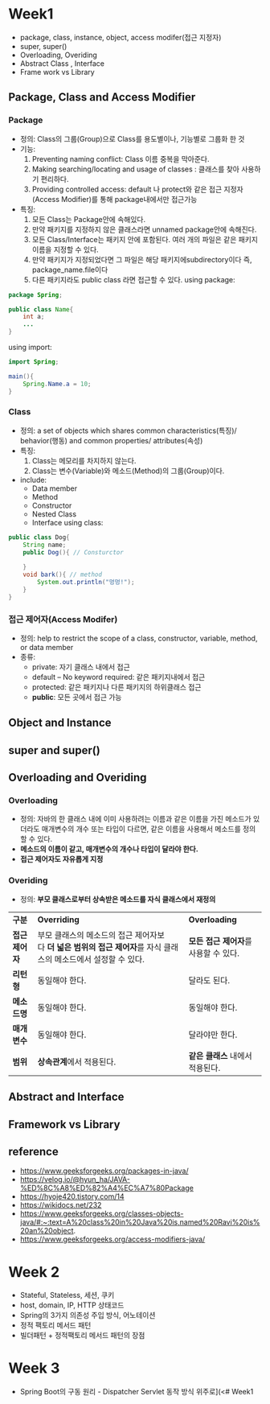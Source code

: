 # Week1

- package, class, instance, object, access modifer(접근 지정자)
- super, super()
- Overloading, Overiding
- Abstract Class , Interface
- Frame work vs Library

## Package, Class and Access Modifier
### Package 
- 정의: Class의 그룹(Group)으로 Class를 용도별이나, 기능별로 그룹화 한 것
- 기능:
	1. Preventing naming conflict:  Class 이름 중복을 막아준다.
	2. Making searching/locating and usage of classes : 클래스를 찾아 사용하기 편리하다.
	3. Providing controlled access: default 나 protect와 같은 접근 지정자(Access Modifier)를 통해 package내에서만 접근가능
- 특징:
	1. 모든 Class는 Package안에 속해있다.
	2. 만약 패키지를 지정하지 않은 클래스라면 unnamed package안에 속해진다. 
	3. 모든 Class/Interface는 패키지 안에 포함된다. 여러 개의 파일은 같은 패키지 이름을 지정할 수 있다.
	4. 만약 패키지가 지정되었다면 그 파일은 해당 패키지에subdirectory이다 즉, package_name.file이다
	5. 다른 패키지라도 public class 라면 접근할 수 있다.
using package:
```java
package Spring;

public class Name{
	int a;
	...
}
```
using import:
```java
import Spring;

main(){
	Spring.Name.a = 10;
}
```

### Class
- 정의: a set of objects which shares common characteristics(특징)/ behavior(행동) and common properties/ attributes(속성)
- 특징:
	1. Class는 메모리를 차지하지 않는다. 
	2. Class는 변수(Variable)와 메소드(Method)의 그룹(Group)이다.
- include:
	- Data member
	- Method
	- Constructor
	- Nested Class
	- Interface
using class:
```java
public class Dog{
	String name;
	public Dog(){ // Consturctor 
	
	}
	void bark(){ // method
		System.out.println("멍멍!");
	}
}
```
### 접근 제어자(Access Modifer)
- 정의: help to restrict the scope of a class, constructor, variable, method, or data member
- 종류:
	- private: 자기 클래스 내에서 접근
	- default – No keyword required: 같은 패키지내에서 접근
	- protected: 같은 패키지나 다른 패키지의 하위클래스 접근
	- **public**: 모든 곳에서 접근 가능
## Object and Instance

## super and super()

## Overloading and Overiding
### Overloading
- 정의: 자바의 한 클래스 내에 이미 사용하려는 이름과 같은 이름을 가진 메소드가 있더라도 매개변수의 개수 또는 타입이 다르면, 같은 이름을 사용해서 메소드를 정의할 수 있다.
- **메소드의 이름이 같고, 매개변수의 개수나 타입이 달라야 한다.**
- **접근 제어자도 자유롭게 지정**

### Overiding
- 정의: **부모 클래스로부터 상속받은 메소드를 자식 클래스에서 재정의**

|            |                                                                    |                          |
| ---------- | ------------------------------------------------------------------ | ------------------------ |
| **구분**     | **Overriding**                                                     | **Overloading**          |
| **접근 제어자** | 부모 클래스의 메소드의 접근 제어자보다 **더 넓은 범위의 접근 제어자**를 자식 클래스의 메소드에서 설정할 수 있다. | **모든 접근 제어자**를 사용할 수 있다. |
| **리턴형**    | 동일해야 한다.                                                           | 달라도 된다.                  |
| **메소드명**   | 동일해야 한다.                                                           | 동일해야 한다.                 |
| **매개변수**   | 동일해야 한다.                                                           | 달라야만 한다.                 |
| **범위**       | **상속관계**에서 적용된다.                                                   | **같은 클래스** 내에서 적용된다.     |
## Abstract and Interface

## Framework vs Library


## reference
- https://www.geeksforgeeks.org/packages-in-java/
- https://velog.io/@hyun_ha/JAVA-%ED%8C%A8%ED%82%A4%EC%A7%80Package
- https://hyoje420.tistory.com/14
- https://wikidocs.net/232
- https://www.geeksforgeeks.org/classes-objects-java/#:~:text=A%20class%20in%20Java%20is,named%20Ravi%20is%20an%20object.
- https://www.geeksforgeeks.org/access-modifiers-java/


# Week 2
- Stateful, Stateless, 세션, 쿠키
- host, domain, IP, HTTP 상태코드
- Spring의 3가지 의존성 주입 방식, 어노테이션
- 정적 팩토리 메서드 패턴
- 빌더패턴 + 정적팩토리 메서드 패턴의 장점
# Week 3
- Spring Boot의 구동 원리 - Dispatcher Servlet 동작 방식 위주로](<# Week1

